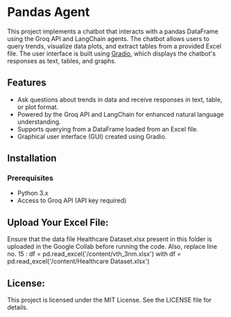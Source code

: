 # Pandas Agent
This project implements a chatbot that interacts with a pandas DataFrame using the Groq API and LangChain agents. The chatbot allows users to query trends, visualize data plots, and extract tables from a provided Excel file. The user interface is built using [Gradio](https://gradio.app/), which displays the chatbot's responses as text, tables, and graphs.

## Features
- Ask questions about trends in data and receive responses in text, table, or plot format.
- Powered by the Groq API and LangChain for enhanced natural language understanding.
- Supports querying from a DataFrame loaded from an Excel file.
- Graphical user interface (GUI) created using Gradio.

## Installation

### Prerequisites
- Python 3.x
- Access to Groq API (API key required)

## Upload Your Excel File: 
Ensure that the data file Healthcare Dataset.xlsx present in this folder is uploaded in the Google Collab before running the code. Also, replace line no. 15 : df = pd.read_excel('/content/vth_3nm.xlsx') with df = pd.read_excel('/content/Healthcare Dataset.xlsx')

## License:
This project is licensed under the MIT License. See the LICENSE file for details.


